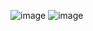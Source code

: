 ![image](https://github.com/Arthurking13/Login2/assets/151756269/38b6edb1-35f7-4076-ab93-5b539b32b053)
![image](https://github.com/Arthurking13/Login2/assets/151756269/2dc76050-8702-4b25-95db-3a2c2952be19)

